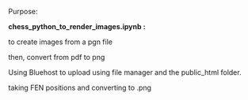 Purpose: 

**chess_python_to_render_images.ipynb :** 

to create images from a pgn file

then, convert from pdf to png

Using Bluehost to upload using file manager and the public_html folder.



taking FEN positions and converting to .png
